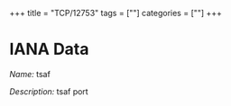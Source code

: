 +++
title = "TCP/12753"
tags = [""]
categories = [""]
+++

# IANA Data

_Name:_ tsaf

_Description:_ tsaf port

